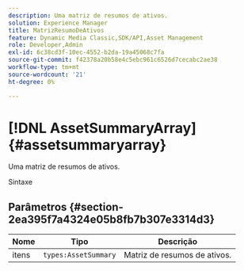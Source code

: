 ```yaml
---
description: Uma matriz de resumos de ativos.
solution: Experience Manager
title: MatrizResumoDeAtivos
feature: Dynamic Media Classic,SDK/API,Asset Management
role: Developer,Admin
exl-id: 6c38cd3f-10ec-4552-b2da-19a45068c7fa
source-git-commit: f42378a20b58e4c5ebc961c6526d7cecabc2ae38
workflow-type: tm+mt
source-wordcount: '21'
ht-degree: 0%

---
```


# [!DNL AssetSummaryArray]{#assetsummaryarray}

Uma matriz de resumos de ativos.

Sintaxe

## Parâmetros {#section-2ea395f7a4324e05b8fb7b307e3314d3}

| Nome | Tipo | Descrição |
|---|---|---|
| itens | `types:AssetSummary` | Matriz de resumos de ativos. |
